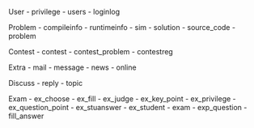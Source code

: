User
    - privilege
    - users
    - loginlog

Problem
    - compileinfo
    - runtimeinfo
    - sim
    - solution
    - source_code
    - problem

Contest
    - contest
    - contest_problem
    - contestreg

Extra
    - mail
    - message
    - news
    - online
    
Discuss
    - reply
    - topic
    
Exam
    - ex_choose
    - ex_fill
    - ex_judge
    - ex_key_point
    - ex_privilege
    - ex_question_point
    - ex_stuanswer
    - ex_student
    - exam
    - exp_question
    - fill_answer